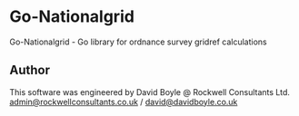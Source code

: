 # Go-Nationalgrid
Go-Nationalgrid - Go library for ordnance survey gridref calculations

## Author
This software was engineered by David Boyle @ Rockwell Consultants Ltd.
admin@rockwellconsultants.co.uk / david@davidboyle.co.uk

